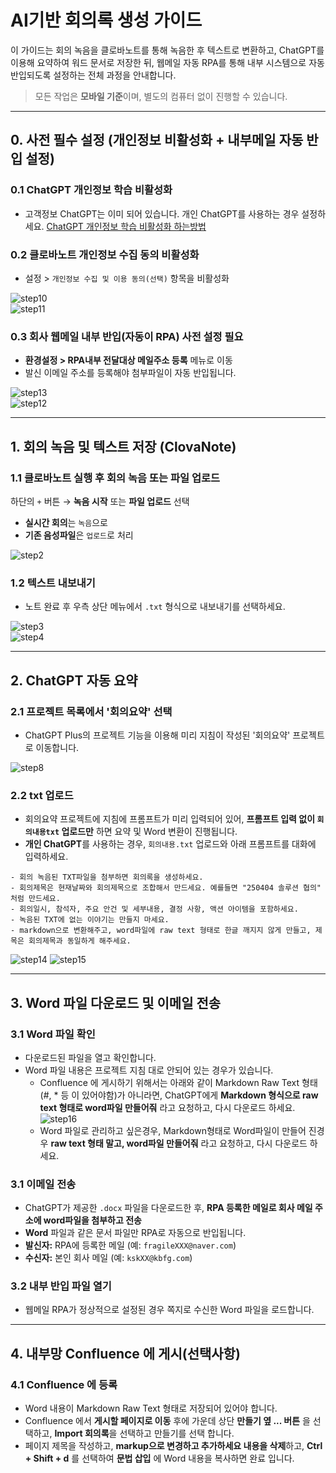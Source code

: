 
# AI기반 회의록 생성 가이드

이 가이드는 회의 녹음을 클로바노트를 통해 녹음한 후 텍스트로 변환하고, ChatGPT를 이용해 요약하여 워드 문서로 저장한 뒤, 웹메일 자동 RPA를 통해 내부 시스템으로 자동 반입되도록 설정하는 전체 과정을 안내합니다.

> 모든 작업은 **모바일 기준**이며, 별도의 컴퓨터 없이 진행할 수 있습니다.
---

## 0. 사전 필수 설정 (개인정보 비활성화 + 내부메일 자동 반입 설정)

### 0.1 ChatGPT 개인정보 학습 비활성화
- 고객정보 ChatGPT는 이미 되어 있습니다. 개인 ChatGPT를 사용하는 경우 설정하세요.
[ChatGPT 개인정보 학습 비활성화 하는방법](https://iroone.tistory.com/entry/ChatGPT%EC%B1%97%EC%A7%80%ED%94%BC%ED%8B%B0%EC%9D%98-%EA%B0%9C%EC%9D%B8%EC%A0%95%EB%B3%B4-%EB%B3%B4%ED%98%B8-%EA%B8%B0%EB%8A%A5-%EB%8D%B0%EC%9D%B4%ED%84%B0-%ED%94%84%EB%9D%BC%EC%9D%B4%EB%B2%84%EC%8B%9C-%EC%84%A4%EC%A0%95-%EB%B0%A9%EB%B2%95)

### 0.2 클로바노트 개인정보 수집 동의 비활성화  
- 설정 > `개인정보 수집 및 이용 동의(선택)` 항목을 비활성화

![step10](images/clova_step_10.png)  
![step11](images/clova_step_11.png)

### 0.3 회사 웹메일 내부 반입(자동이 RPA) 사전 설정 필요
- **환경설정 > RPA내부 전달대상 메일주소 등록** 메뉴로 이동  
- 발신 이메일 주소를 등록해야 첨부파일이 자동 반입됩니다.

![step13](images/clova_step_13.png)  
![step12](images/clova_step_12.png)


---

## 1. 회의 녹음 및 텍스트 저장 (ClovaNote)

### 1.1 클로바노트 실행 후 회의 녹음 또는 파일 업로드  
하단의 `+` 버튼 → **녹음 시작** 또는 **파일 업로드** 선택  
- **실시간 회의**는 `녹음`으로  
- **기존 음성파일**은 `업로드`로 처리

![step2](images/clova_step_1.png)


### 1.2 텍스트 내보내기
- 노트 완료 후 우측 상단 메뉴에서 `.txt` 형식으로 내보내기를 선택하세요.

![step3](images/clova_step_3.png)  
![step4](images/clova_step_4.png)

---

## 2. ChatGPT 자동 요약

### 2.1 프로젝트 목록에서 '회의요약' 선택
- ChatGPT Plus의 프로젝트 기능을 이용해 미리 지침이 작성된 '회의요약' 프로젝트로 이동합니다.

![step8](images/clova_step_8.png)

### 2.2 txt 업로드
- 회의요약 프로젝트에 지침에 프롬프트가 미리 입력되어 있어, **프롬프트 입력 없이 `회의내용txt` 업로드만** 하면 요약 및 Word 변환이 진행됩니다.
- **개인 ChatGPT**를 사용하는 경우, `회의내용.txt` 업로드와 아래 프롬프트를 대화에 입력하세요.
```
- 회의 녹음된 TXT파일을 첨부하면 회의록을 생성하세요.
- 회의제목은 현재날짜와 회의제목으로 조합해서 만드세요. 예를들면 "250404 솔루션 협의" 처럼 만드세요.
- 회의일시, 참석자, 주요 안건 및 세부내용, 결정 사항, 액션 아이템을 포함하세요.
- 녹음된 TXT에 없는 이야기는 만들지 마세요.
- markdown으로 변환해주고, word파일에 raw text 형태로 한글 깨지지 않게 만들고, 제목은 회의제목과 동일하게 해주세요.
```

![step14](images/clova_step_14.png)
![step15](images/clova_step_15.png)

---

## 3. Word 파일 다운로드 및 이메일 전송

### 3.1 Word 파일 확인
- 다운로드된 파일을 열고 확인합니다.
- Word 파일 내용은 프로젝트 지침 대로 안되어 있는 경우가 있습니다.
  - Confluence 에 게시하기 위해서는 아래와 같이 Markdown Raw Text 형태(#, * 등 이 있어야함)가 아니라면, ChatGPT에게 **Markdown 형식으로 raw text 형태로 word파일 만들어줘** 라고 요청하고, 다시 다운로드 하세요.
![step16](images/clova_step_16.png)
  - Word 파일로 관리하고 싶은경우, Markdown형태로 Word파일이 만들어 진경우 **raw text 형태 말고, word파일 만들어줘** 라고 요청하고, 다시 다운로드 하세요.

### 3.1 이메일 전송
- ChatGPT가 제공한 `.docx` 파일을 다운로드한 후, **RPA 등록한 메일로 회사 메일 주소에 word파일을 첨부하고 전송**
- **Word** 파일과 같은 문서 파일만 RPA로 자동으로 반입됩니다.
- **발신자:** RPA에 등록한 메일 (예: `fragileXXX@naver.com`)
- **수신자:** 본인 회사 메일 (예: `kskXX@kbfg.com`)

### 3.2 내부 반입 파일 열기
- 웹메일 RPA가 정상적으로 설정된 경우 쪽지로 수신한 Word 파일을 로드합니다.
---

## 4. 내부망 Confluence 에 게시(선택사항)

### 4.1 Confluence 에 등록
- Word 내용이 Markdown Raw Text 형태로 저장되어 있어야 합니다.
- Confluence 에서 **게시할 페이지로 이동** 후에 가운데 상단 **만들기 옆 ... 버튼** 을 선택하고, **Import 회의록**을 선택하고 만들기를 선택 합니다.
- 페이지 제목을 작성하고, **markup으로 변경하고 추가하세요 내용을 삭제**하고, **Ctrl + Shift + d** 를 선택하여 **문법 삽입** 에 Word 내용을 복사하면 완료 입니다. 
